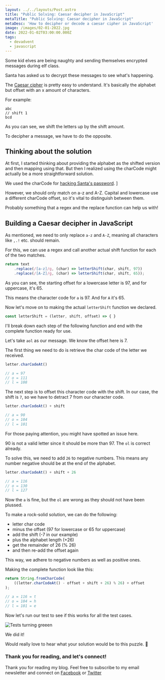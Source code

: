 ```yaml
---
layout: ../../layouts/Post.astro
title: "Public Solving: Caesar decipher in JavaScript"
metaTitle: "Public Solving: Caesar decipher in JavaScript"
metaDesc: 'How to decipher or decode a caesar cipher in JavaScript'
image: /images/02-01-2022.jpg
date: 2022-01-02T03:00:00.000Z
tags:
  - devadvent
  - javascript
---
```

Some kid elves are being naughty and sending themselves encrypted messages during elf class.

Santa has asked us to decrypt these messages to see what's happening.

The [Caesar cipher](https://en.wikipedia.org/wiki/Caesar_cipher) is pretty easy to understand. It's basically the alphabet but offset with an x amount of characters.

For example:

```
abc 
// shift 1
bcd
```

As you can see, we shift the letters up by the shift amount.

To decipher a message, we have to do the opposite.

## Thinking about the solution

At first, I started thinking about providing the alphabet as the shifted version and then mapping using that.
But then I realized using the charCode might actually be a more straightforward solution.

We used the charCode for [hacking Santa's password](https://daily-dev-tips.com/posts/public-solving-hacking-santas-password/).
]

However, we should only match on a-z and A-Z. Capital and lowercase use a different charCode offset, so it's vital to distinguish between them.

Probably something that a regex and the replace function can help us with!

## Building a Caesar decipher in JavaScript

As mentioned, we need to only replace `a-z` and `A-Z`, meaning all characters like `,.!` etc. should remain.

For this, we can use a regex and call another actual shift function for each of the two matches.

```js
return text
    .replace(/[a-z]/g, (char) => letterShift(char, shift, 97))
    .replace(/[A-Z]/g, (char) => letterShift(char, shift, 65));
```

As you can see, the starting offset for a lowercase letter is 97, and for uppercase, it's 65.

This means the character code for `a` is 97.
And for `A` it's 65.

Now let's move on to making the actual `letterShift` function we declared.

```js
const letterShift = (letter, shift, offset) => { }
```

I'll break down each step of the following function and end with the complete function ready for use.

Let's take `aol` as our message. We know the offset here is 7.

The first thing we need to do is retrieve the char code of the letter we received.

```js
letter.charCodeAt()

// a = 97 
// o = 111
// l = 108
```

The next step is to offset this character code with the shift.
In our case, the shift is `7`, so we have to detract 7 from our character code. 

```js
letter.charCodeAt() + shift

// a = 90
// o = 104
// l = 101
```

For those paying attention, you might have spotted an issue here.

90 is not a valid letter since it should be more than 97.
The `ol` is correct already.

To solve this, we need to add `26` to negative numbers.
This means any number negative should be at the end of the alphabet.

```js
letter.charCodeAt() + shift + 26

// a = 116
// o = 130
// l = 127
```

Now the `a` is fine, but the `ol` are wrong as they should not have been plussed.

To make a rock-solid solution, we can do the following:

- letter char code
- minus the offset (97 for lowercase or 65 for uppercase)
- add the shift (-7 in our example)
- plus the alphabet length (+26)
- get the remainder of 26 (% 26)
- and then re-add the offset again

This way, we adhere to negative numbers as well as positive ones.

Making the complete function look like this:

```js
return String.fromCharCode(
	((letter.charCodeAt() - offset + shift + 26) % 26) + offset
);

// a = 116 = t
// o = 104 = h
// l = 101 = e
```

Now let's run our test to see if this works for all the test cases.

![Tests turning greeen](https://cdn.hashnode.com/res/hashnode/image/upload/v1640232194932/7y6n0zweH.png)

We did it!

Would really love to hear what your solution would be to this puzzle. 👏

### Thank you for reading, and let's connect!

Thank you for reading my blog. Feel free to subscribe to my email newsletter and connect on [Facebook](https://www.facebook.com/DailyDevTipsBlog) or [Twitter](https://twitter.com/DailyDevTips1)

